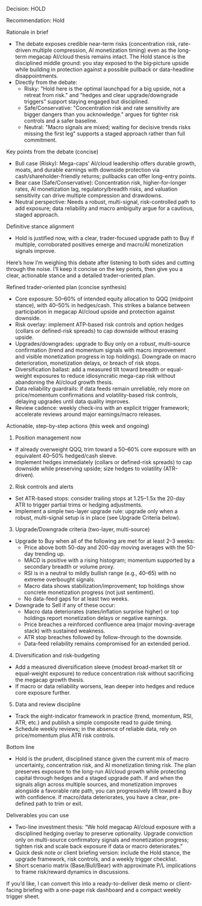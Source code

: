 Decision: HOLD

Recommendation: Hold

Rationale in brief
- The debate exposes credible near-term risks (concentration risk, rate-driven multiple compression, AI monetization timing) even as the long-term megacap AI/cloud thesis remains intact. The Hold stance is the disciplined middle ground: you stay exposed to the big‑picture upside while building in protection against a possible pullback or data-headline disappointments.
- Directly from the debate:
  - Risky: "Hold here is the optimal launchpad for a big upside, not a retreat from risk." and “hedges and clear upgrade/downgrade triggers” support staying engaged but disciplined.
  - Safe/Conservative: "Concentration risk and rate sensitivity are bigger dangers than you acknowledge." argues for tighter risk controls and a safer baseline.
  - Neutral: "Macro signals are mixed; waiting for decisive trends risks missing the first leg" supports a staged approach rather than full commitment.

Key points from the debate (concise)
- Bull case (Risky): Mega-caps’ AI/cloud leadership offers durable growth, moats, and durable earnings with downside protection via cash/shareholder-friendly returns; pullbacks can offer long-entry points.
- Bear case (Safe/Conservative): Concentration risk, higher-for-longer rates, AI monetization lag, regulatory/breadth risks, and valuation sensitivity can drive multiple compression and drawdowns.
- Neutral perspective: Needs a robust, multi-signal, risk-controlled path to add exposure; data reliability and macro ambiguity argue for a cautious, staged approach.

Definitive stance alignment
- Hold is justified now, with a clear, trader-focused upgrade path to Buy if multiple, corroborated positives emerge and macro/AI monetization signals improve.

Here’s how I’m weighing this debate after listening to both sides and cutting through the noise. I’ll keep it concise on the key points, then give you a clear, actionable stance and a detailed trader-oriented plan.

Refined trader-oriented plan (concise synthesis)
- Core exposure: 50–60% of intended equity allocation to QQQ (midpoint stance), with 40–50% in hedges/cash. This strikes a balance between participation in megacap AI/cloud upside and protection against downside.
- Risk overlay: implement ATP-based risk controls and option hedges (collars or defined-risk spreads) to cap downside without erasing upside.
- Upgrades/downgrades: upgrade to Buy only on a robust, multi-source confirmation (trend and momentum signals with macro improvement and visible monetization progress in top holdings). Downgrade on macro deterioration, monetization delays, or breach of risk stops.
- Diversification ballast: add a measured tilt toward breadth or equal-weight exposures to reduce idiosyncratic mega-cap risk without abandoning the AI/cloud growth thesis.
- Data reliability guardrails: if data feeds remain unreliable, rely more on price/momentum confirmations and volatility-based risk controls, delaying upgrades until data quality improves.
- Review cadence: weekly check-ins with an explicit trigger framework; accelerate reviews around major earnings/macro releases.

Actionable, step-by-step actions (this week and ongoing)
1) Position management now
- If already overweight QQQ, trim toward a 50–60% core exposure with an equivalent 40–50% hedged/cash sleeve.
- Implement hedges immediately (collars or defined-risk spreads) to cap downside while preserving upside; size hedges to volatility (ATR-driven).

2) Risk controls and alerts
- Set ATR-based stops: consider trailing stops at 1.25–1.5x the 20-day ATR to trigger partial trims or hedging adjustments.
- Implement a simple two-layer upgrade rule: upgrade only when a robust, multi-signal setup is in place (see Upgrade Criteria below).

3) Upgrade/Downgrade criteria (two-layer, multi-source)
- Upgrade to Buy when all of the following are met for at least 2–3 weeks:
  - Price above both 50-day and 200-day moving averages with the 50-day trending up.
  - MACD is positive with a rising histogram; momentum supported by a secondary breadth or volume proxy.
  - RSI is in a neutral to mildly bullish range (e.g., 40–65) with no extreme overbought signals.
  - Macro data shows stabilization/improvement; top holdings show concrete monetization progress (not just sentiment).
  - No data-feed gaps for at least two weeks.
- Downgrade to Sell if any of these occur:
  - Macro data deteriorates (rates/inflation surprise higher) or top holdings report monetization delays or negative earnings.
  - Price breaches a reinforced confluence area (major moving-average stack) with sustained weakness.
  - ATR stop breaches followed by follow-through to the downside.
  - Data-feed reliability remains compromised for an extended period.

4) Diversification and risk-budgeting
- Add a measured diversification sleeve (modest broad-market tilt or equal-weight exposure) to reduce concentration risk without sacrificing the megacap growth thesis.
- If macro or data reliability worsens, lean deeper into hedges and reduce core exposure further.

5) Data and review discipline
- Track the eight-indicator framework in practice (trend, momentum, RSI, ATR, etc.) and publish a simple composite read to guide timing.
- Schedule weekly reviews; in the absence of reliable data, rely on price/momentum plus ATR risk controls.

Bottom line
- Hold is the prudent, disciplined stance given the current mix of macro uncertainty, concentration risk, and AI monetization timing risk. The plan preserves exposure to the long-run AI/cloud growth while protecting capital through hedges and a staged upgrade path. If and when the signals align across multiple sources, and monetization improves alongside a favorable rate path, you can progressively lift toward a Buy with confidence. If macro/data deteriorates, you have a clear, pre-defined path to trim or exit.

Deliverables you can use
- Two-line investment thesis: “We hold megacap AI/cloud exposure with a disciplined hedging overlay to preserve optionality. Upgrade conviction only on multi-source confirmatory signals and monetization progress; tighten risk and scale back exposure if data or macro deteriorates.”
- Quick desk note or client briefing version: include the Hold stance, the upgrade framework, risk controls, and a weekly trigger checklist.
- Short scenario matrix (Base/Bull/Bear) with approximate P/L implications to frame risk/reward dynamics in discussions.

If you’d like, I can convert this into a ready-to-deliver desk memo or client-facing briefing with a one-page risk dashboard and a compact weekly trigger sheet.